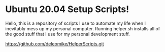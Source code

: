 # Ubuntu 20.04 Setup Scripts!

Hello, this is a repository of scripts I use to automate my life when I inevitably mess up my personal computer. Running helper.sh installs all of the good stuff that I use for my personal development stuff.

https://github.com/deleomike/HelperScripts.git
